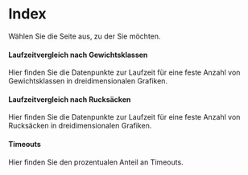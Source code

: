 # Index
Wählen Sie die Seite aus, zu der Sie möchten.

#### Laufzeitvergleich nach Gewichtsklassen
Hier finden Sie die Datenpunkte zur Laufzeit für eine feste Anzahl von Gewichtsklassen in dreidimensionalen Grafiken.

#### Laufzeitvergleich nach Rucksäcken
Hier finden Sie die Datenpunkte zur Laufzeit für eine feste Anzahl von Rucksäcken in dreidimensionalen Grafiken.

#### Timeouts
Hier finden Sie den prozentualen Anteil an Timeouts.
